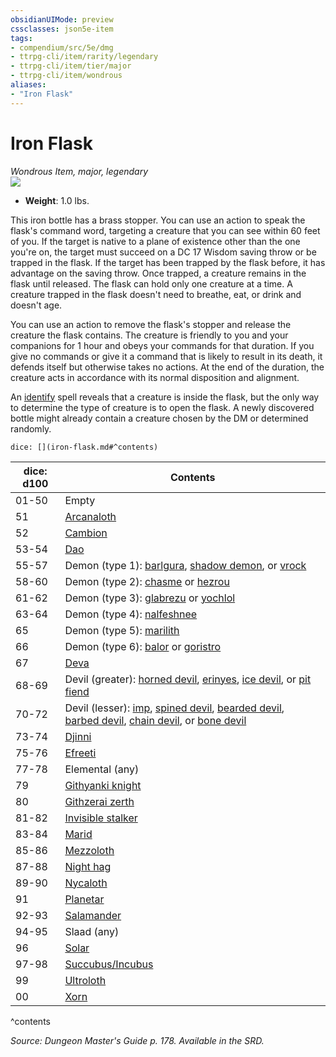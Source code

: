```yaml
---
obsidianUIMode: preview
cssclasses: json5e-item
tags:
- compendium/src/5e/dmg
- ttrpg-cli/item/rarity/legendary
- ttrpg-cli/item/tier/major
- ttrpg-cli/item/wondrous
aliases: 
- "Iron Flask"
---
```

# Iron Flask
*Wondrous Item, major, legendary*  
![](/3-Mechanics/CLI/items/img/iron-flask.webp#right)  

- **Weight**: 1.0 lbs.

This iron bottle has a brass stopper. You can use an action to speak the flask's command word, targeting a creature that you can see within 60 feet of you. If the target is native to a plane of existence other than the one you're on, the target must succeed on a DC 17 Wisdom saving throw or be trapped in the flask. If the target has been trapped by the flask before, it has advantage on the saving throw. Once trapped, a creature remains in the flask until released. The flask can hold only one creature at a time. A creature trapped in the flask doesn't need to breathe, eat, or drink and doesn't age.

You can use an action to remove the flask's stopper and release the creature the flask contains. The creature is friendly to you and your companions for 1 hour and obeys your commands for that duration. If you give no commands or give it a command that is likely to result in its death, it defends itself but otherwise takes no actions. At the end of the duration, the creature acts in accordance with its normal disposition and alignment.

An [identify](/3-Mechanics/CLI/spells/identify.md) spell reveals that a creature is inside the flask, but the only way to determine the type of creature is to open the flask. A newly discovered bottle might already contain a creature chosen by the DM or determined randomly.

`dice: [](iron-flask.md#^contents)`

| dice: d100 | Contents |
|------------|----------|
| 01-50 | Empty |
| 51 | [Arcanaloth](/3-Mechanics/CLI/bestiary/fiend/arcanaloth.md) |
| 52 | [Cambion](/3-Mechanics/CLI/bestiary/fiend/cambion.md) |
| 53-54 | [Dao](/3-Mechanics/CLI/bestiary/elemental/dao.md) |
| 55-57 | Demon (type 1): [barlgura](/3-Mechanics/CLI/bestiary/fiend/barlgura.md), [shadow demon](/3-Mechanics/CLI/bestiary/fiend/shadow-demon.md), or [vrock](/3-Mechanics/CLI/bestiary/fiend/vrock.md) |
| 58-60 | Demon (type 2): [chasme](/3-Mechanics/CLI/bestiary/fiend/chasme.md) or [hezrou](/3-Mechanics/CLI/bestiary/fiend/hezrou.md) |
| 61-62 | Demon (type 3): [glabrezu](/3-Mechanics/CLI/bestiary/fiend/glabrezu.md) or [yochlol](/3-Mechanics/CLI/bestiary/fiend/yochlol.md) |
| 63-64 | Demon (type 4): [nalfeshnee](/3-Mechanics/CLI/bestiary/fiend/nalfeshnee.md) |
| 65 | Demon (type 5): [marilith](/3-Mechanics/CLI/bestiary/fiend/marilith.md) |
| 66 | Demon (type 6): [balor](/3-Mechanics/CLI/bestiary/fiend/balor.md) or [goristro](/3-Mechanics/CLI/bestiary/fiend/goristro.md) |
| 67 | [Deva](/3-Mechanics/CLI/bestiary/celestial/deva.md) |
| 68-69 | Devil (greater): [horned devil](/3-Mechanics/CLI/bestiary/fiend/horned-devil.md), [erinyes](/3-Mechanics/CLI/bestiary/fiend/erinyes.md), [ice devil](/3-Mechanics/CLI/bestiary/fiend/ice-devil.md), or [pit fiend](/3-Mechanics/CLI/bestiary/fiend/pit-fiend.md) |
| 70-72 | Devil (lesser): [imp](/3-Mechanics/CLI/bestiary/fiend/imp.md), [spined devil](/3-Mechanics/CLI/bestiary/fiend/spined-devil.md), [bearded devil](/3-Mechanics/CLI/bestiary/fiend/bearded-devil.md), [barbed devil](/3-Mechanics/CLI/bestiary/fiend/barbed-devil.md), [chain devil](/3-Mechanics/CLI/bestiary/fiend/chain-devil.md), or [bone devil](/3-Mechanics/CLI/bestiary/fiend/bone-devil.md) |
| 73-74 | [Djinni](/3-Mechanics/CLI/bestiary/elemental/djinni.md) |
| 75-76 | [Efreeti](/3-Mechanics/CLI/bestiary/elemental/efreeti.md) |
| 77-78 | Elemental (any) |
| 79 | [Githyanki knight](/3-Mechanics/CLI/bestiary/humanoid/githyanki-knight.md) |
| 80 | [Githzerai zerth](/3-Mechanics/CLI/bestiary/humanoid/githzerai-zerth.md) |
| 81-82 | [Invisible stalker](/3-Mechanics/CLI/bestiary/elemental/invisible-stalker.md) |
| 83-84 | [Marid](/3-Mechanics/CLI/bestiary/elemental/marid.md) |
| 85-86 | [Mezzoloth](/3-Mechanics/CLI/bestiary/fiend/mezzoloth.md) |
| 87-88 | [Night hag](/3-Mechanics/CLI/bestiary/fiend/night-hag.md) |
| 89-90 | [Nycaloth](/3-Mechanics/CLI/bestiary/fiend/nycaloth.md) |
| 91 | [Planetar](/3-Mechanics/CLI/bestiary/celestial/planetar.md) |
| 92-93 | [Salamander](/3-Mechanics/CLI/bestiary/elemental/salamander.md) |
| 94-95 | Slaad (any) |
| 96 | [Solar](/3-Mechanics/CLI/bestiary/celestial/solar.md) |
| 97-98 | [Succubus/Incubus](/3-Mechanics/CLI/bestiary/fiend/succubus.md) |
| 99 | [Ultroloth](/3-Mechanics/CLI/bestiary/fiend/ultroloth.md) |
| 00 | [Xorn](/3-Mechanics/CLI/bestiary/elemental/xorn.md) |
^contents

*Source: Dungeon Master's Guide p. 178. Available in the SRD.*